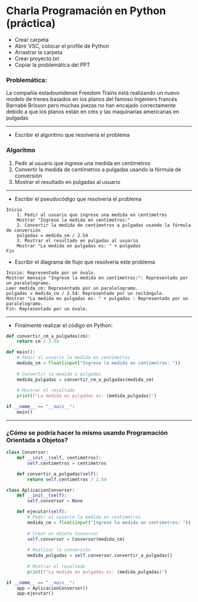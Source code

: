 # Charla Programación en Python (práctica)

 - Crear carpeta
 - Abrir VSC, colocar el profile de Python
 - Arrastrar la carpeta
 - Crear proyecto.txt
 - Copiar la problemática del PPT

### Problemática:

La compañía estadounidense Freedom Trains está realizando un nuevo modelo de trenes basados en los planos del famoso Ingeniero francés Barnabé Brisson pero muchas piezas no han encajado correctamente debido a que los planos están en cms y las maquinarias americanas en pulgadas

---

 - Escribir el algoritmo que resolvería el problema

### Algoritmo

1. Pedir al usuario que ingrese una medida en centímetros
2. Convertir la medida de centímetros a pulgadas usando la fórmula de conversión
3. Mostrar el resultado en pulgadas al usuario

---

 - Escribir el pseudocódigo que resolvería el problema

```
Inicio
    1. Pedir al usuario que ingrese una medida en centímetros
    Mostrar "Ingrese la medida en centímetros:"
    2. Convertir la medida de centímetros a pulgadas usando la fórmula de conversión
    pulgadas = medida_cm / 2.54
    3. Mostrar el resultado en pulgadas al usuario
    Mostrar "La medida en pulgadas es: " + pulgadas
Fin
```

- Escribir el diagrama de flujo que resolvería este problema

```
Inicio: Representado por un óvalo.
Mostrar mensaje "Ingrese la medida en centímetros:": Representado por un paralelogramo.
Leer medida_cm: Representado por un paralelogramo.
pulgadas = medida_cm / 2.54: Representado por un rectángulo.
Mostrar "La medida en pulgadas es: " + pulgadas : Representado por un paralelogramo.
Fin: Representado por un óvalo.
```

---

 - Finalmente realizar el código en Python:

```python
def convertir_cm_a_pulgadas(cm):
    return cm / 2.54

def main():
    # Pedir al usuario la medida en centímetros
    medida_cm = float(input("Ingrese la medida en centímetros: "))
    
    # Convertir la medida a pulgadas
    medida_pulgadas = convertir_cm_a_pulgadas(medida_cm)
    
    # Mostrar el resultado
    print(f"La medida en pulgadas es: {medida_pulgadas}")

if __name__ == "__main__":
    main()
```

---

### ¿Cómo se podría hacer lo mismo usando Programación Orientada a Objetos?

```python
class Conversor:
    def __init__(self, centimetros):
        self.centimetros = centimetros

    def convertir_a_pulgadas(self):
        return self.centimetros / 2.54

class AplicacionConversor:
    def __init__(self):
        self.conversor = None

    def ejecutar(self):
        # Pedir al usuario la medida en centímetros
        medida_cm = float(input("Ingrese la medida en centímetros: "))
        
        # Crear un objeto Conversor
        self.conversor = Conversor(medida_cm)
        
        # Realizar la conversión
        medida_pulgadas = self.conversor.convertir_a_pulgadas()
        
        # Mostrar el resultado
        print(f"La medida en pulgadas es: {medida_pulgadas}")

if __name__ == "__main__":
    app = AplicacionConversor()
    app.ejecutar()
```
